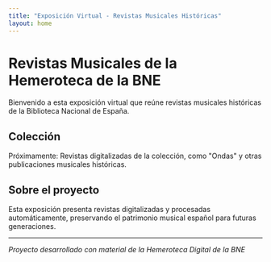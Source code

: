 ```yaml
---
title: "Exposición Virtual - Revistas Musicales Históricas"
layout: home
---
```


# Revistas Musicales de la Hemeroteca de la BNE

Bienvenido a esta exposición virtual que reúne revistas musicales históricas de la Biblioteca Nacional de España.

## Colección

Próximamente: Revistas digitalizadas de la colección, como "Ondas" y otras publicaciones musicales históricas.

## Sobre el proyecto

Esta exposición presenta revistas digitalizadas y procesadas automáticamente, preservando el patrimonio musical español para futuras generaciones.

---

*Proyecto desarrollado con material de la Hemeroteca Digital de la BNE*
